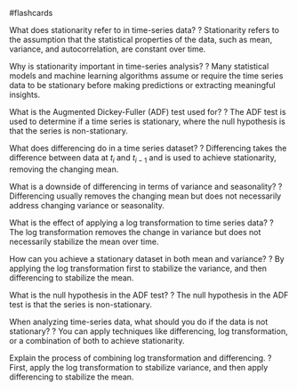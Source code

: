 #flashcards

What does stationarity refer to in time-series data?
?
Stationarity refers to the assumption that the statistical properties of the data, such as mean, variance, and autocorrelation, are constant over time.

Why is stationarity important in time-series analysis?
?
Many statistical models and machine learning algorithms assume or require the time series data to be stationary before making predictions or extracting meaningful insights.

What is the Augmented Dickey-Fuller (ADF) test used for?
?
The ADF test is used to determine if a time series is stationary, where the null hypothesis is that the series is non-stationary.

What does differencing do in a time series dataset?
?
Differencing takes the difference between data at $t_{i}$ and $t_{i-1}$ and is used to achieve stationarity, removing the changing mean.

What is a downside of differencing in terms of variance and seasonality?
?
Differencing usually removes the changing mean but does not necessarily address changing variance or seasonality.

What is the effect of applying a log transformation to time series data?
?
The log transformation removes the change in variance but does not necessarily stabilize the mean over time.

How can you achieve a stationary dataset in both mean and variance?
?
By applying the log transformation first to stabilize the variance, and then differencing to stabilize the mean.

What is the null hypothesis in the ADF test?
?
The null hypothesis in the ADF test is that the series is non-stationary.

When analyzing time-series data, what should you do if the data is not stationary?
?
You can apply techniques like differencing, log transformation, or a combination of both to achieve stationarity.

Explain the process of combining log transformation and differencing.
?
First, apply the log transformation to stabilize variance, and then apply differencing to stabilize the mean.

